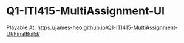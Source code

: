 # Q1-ITI415-MultiAssignment-UI

Playable At:
https://james-heo.github.io/Q1-ITI415-MultiAssignment-UI/FinalBuild/
